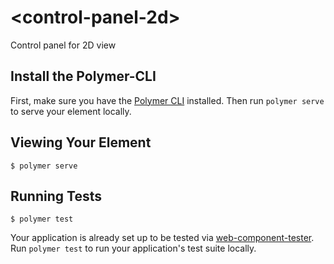 # \<control-panel-2d\>

Control panel for 2D view

## Install the Polymer-CLI

First, make sure you have the [Polymer CLI](https://www.npmjs.com/package/polymer-cli) installed. Then run `polymer serve` to serve your element locally.

## Viewing Your Element

```
$ polymer serve
```

## Running Tests

```
$ polymer test
```

Your application is already set up to be tested via [web-component-tester](https://github.com/Polymer/web-component-tester). Run `polymer test` to run your application's test suite locally.
